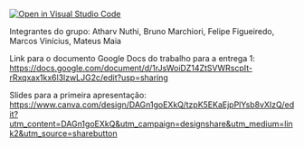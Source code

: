 [![Open in Visual Studio Code](https://classroom.github.com/assets/open-in-vscode-2e0aaae1b6195c2367325f4f02e2d04e9abb55f0b24a779b69b11b9e10269abc.svg)](https://classroom.github.com/online_ide?assignment_repo_id=19483263&assignment_repo_type=AssignmentRepo)

Integrantes do grupo: Atharv Nuthi, Bruno Marchiori, Felipe Figueiredo, Marcos Vinícius, Mateus Maia

Link para o documento Google Docs do trabalho para a entrega 1: https://docs.google.com/document/d/1rJsWoiDZ14ZtSVWRscpIt-rRxqxax1kx6l3lzwLJG2c/edit?usp=sharing

Slides para a primeira apresentação: https://www.canva.com/design/DAGn1goEXkQ/tzpK5EKaEjpPlYsb8vXIzQ/edit?utm_content=DAGn1goEXkQ&utm_campaign=designshare&utm_medium=link2&utm_source=sharebutton
